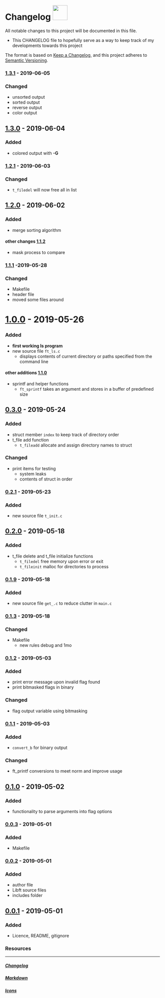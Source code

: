 # Changelog <img src="https://png.pngtree.com/svg/20170719/e584c33d9e.svg" height="48" width="48">
All notable changes to this project will be documented in this file.

- This CHANGELOG file to hopefully serve as a way to keep track of my
  developments towards this project

The format is based on [Keep a Changelog](https://keepachangelog.com/en/1.0.0/),
and this project adheres to [Semantic Versioning](https://semver.org/spec/v2.0.0.html).

### [1.3.1] - 2019-06-05
### Changed
- unsorted output
- sorted output
- reverse output
- color output

## [1.3.0] - 2019-06-04
### Added
- colored output with **-G**

### [1.2.1] - 2019-06-03
### Changed
- ```t_filedel``` will now free all in list

## [1.2.0] - 2019-06-02
### Added
- merge sorting algorithm

#### other changes [1.1.2]
- mask process to compare

### [1.1.1] -2019-05-28
### Changed
- Makefile
- header file
- moved some files around

# [1.0.0] - 2019-05-26
### Added
- **first working ls program**
- new source file `ft_ls.c`
  - displays contents of current directory or paths specified from the command line
#### other additions [1.1.0]
- sprintf and helper functions
  - ```ft_sprintf``` takes an argument and stores in a buffer of predefined size

## [0.3.0] - 2019-05-24
### Added
- struct member `index` to keep track of directory order
- t_file add function
  - ```t_fileadd``` allocate and assign directory names to struct

### Changed
- print items for testing
  - system leaks
  - contents of struct in order

### [0.2.1] - 2019-05-23
### Added
- new source file `t_init.c`

## [0.2.0] - 2019-05-18
### Added
- t_file delete and t_file initialize functions
  - ```t_filedel``` free memory upon error or exit
  - ```t_fileinit``` malloc for directories to process

### [0.1.9] - 2019-05-18
### Added
- new source file `get_.c` to reduce clutter in `main.c`

### [0.1.3] - 2019-05-18
### Changed
- Makefile
  - new rules debug and 1mo

### [0.1.2] - 2019-05-03
### Added
- print error message upon invalid flag found
- print bitmasked flags in binary
### Changed
- flag output variable using bitmasking

### [0.1.1] - 2019-05-03
### Added
- ```convert_b``` for binary output
### Changed
- ft_printf conversions to meet norm and improve usage

## [0.1.0] - 2019-05-02
### Added
- functionality to parse arguments into flag options

### [0.0.3] - 2019-05-01
### Added
- Makefile

### [0.0.2] - 2019-05-01
### Added
- author file
- Libft source files
- includes folder

## [0.0.1] - 2019-05-01
### Added
- Licence, README, gitignore


### Resources
---
##### [Changelog]
##### [Markdown]
##### [Icons]

[1.3.1]: https://github.com/rpeepz/ft_ls/commit/e5fb8eb3f5f05fde0685c06ec9673ea4baffdb29#diff-4b3678ad9563052d4b2a3adc567a925c
[1.3.0]: https://github.com/rpeepz/ft_ls/commit/931e6250e3644a083952e36e0dcf84424890d36c#diff-1358f7323be5a17dc96f3799ff3e52a9
[1.2.1]: https://github.com/rpeepz/ft_ls/commit/b59adcbf924fbf6309003a86cf84804b1b887809#diff-bb127294234fc295cac1381525c5bc3b
[1.2.0]: https://github.com/rpeepz/ft_ls/commit/2e66bd9b0d529b1ef9f8d9564a18c6d6a65eda71
[1.1.2]: https://github.com/rpeepz/ft_ls/commit/02fddb99f483fabbb27ef0db0779284970e4830e
[1.1.1]: https://github.com/rpeepz/ft_ls/commit/4856bd3d5fa02a57479027d4fbb0de55060705e0#diff-d4d8f5619de638ed5bf912d76c64a641
[1.1.0]: https://github.com/rpeepz/ft_ls/commit/fb3145eb3def48e5a790b306e86e3b48d139011d#diff-f4bab6f0038ea5d72de75b59713acd3c
[1.0.0]: https://github.com/rpeepz/ft_ls/commit/5b05676d39578af7899a9a8c62be5e9407c70af1#diff-72a4340a3a0331efc1b5e08621e0bccc
[0.3.0]: https://github.com/rpeepz/ft_ls/commit/ad75ecc#diff-d73dc5ad42aef24c11e21ceff832111b
[0.2.1]: https://github.com/rpeepz/ft_ls/commit/48059f2d94250433c8a1dc8f9d0607232b4a579c#diff-bb127294234fc295cac1381525c5bc3b
[0.2.0]: https://github.com/rpeepz/ft_ls/commit/ac49840#diff-4840f30cac8e8fd22fe4e253a93849ae
[0.1.9]: https://github.com/rpeepz/ft_ls/commit/f5ef9426c8a0e33f0deecb4d697b35e1cadc1be3#diff-4840f30cac8e8fd22fe4e253a93849ae
[0.1.3]: https://github.com/rpeepz/ft_ls/commit/d869953#diff-b67911656ef5d18c4ae36cb6741b7965
[0.1.2]: https://github.com/rpeepz/ft_ls/commit/2fce750#diff-6fc897d9b03f1b5eda0fdec77e38b736
[0.1.1]: https://github.com/rpeepz/ft_ls/commit/2b2e6b4#diff-9794b6d2b46c4b846fb8244a7fe1aed7
[0.1.0]: https://github.com/rpeepz/ft_ls/commit/e138037#diff-6fc897d9b03f1b5eda0fdec77e38b736
[0.0.3]: https://github.com/rpeepz/ft_ls/commit/d93e694#diff-b67911656ef5d18c4ae36cb6741b7965
[0.0.2]: https://github.com/rpeepz/ft_ls/commit/76bb98f#diff-02bd92faa38aaa6cc0ea75e59937a1ef
[0.0.1]: https://github.com/rpeepz/ft_ls/commit/1060233
[Changelog]: https://github.com/olivierlacan/keep-a-changelog/blob/master/CHANGELOG.md "Formatting style"
[Markdown]: https://github.com/adam-p/markdown-here/wiki/Markdown-Cheatsheet "Cheat sheet"
[Icons]: https://pngtree.com/free-icon "png tree"
